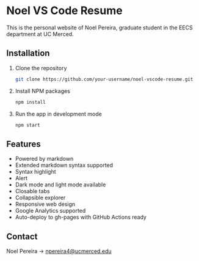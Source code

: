 # Noel VS Code Resume

This is the personal website of Noel Pereira, graduate student in the EECS department at UC Merced.

## Installation

1. Clone the repository
   ```sh
   git clone https://github.com/your-username/noel-vscode-resume.git
   ```
2. Install NPM packages
   ```sh
   npm install
   ```
3. Run the app in development mode
   ```sh
   npm start
   ```

## Features

- Powered by markdown
- Extended markdown syntax supported
- Syntax highlight
- Alert
- Dark mode and light mode available
- Closable tabs
- Collapsible explorer
- Responsive web design
- Google Analytics supported
- Auto-deploy to gh-pages with GitHub Actions ready

## Contact

Noel Pereira -> npereira4@ucmerced.edu
